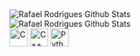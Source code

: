 <img align="center" alt="Rafael Rodrigues Github Stats" src="https://github-readme-stats.vercel.app/api?username=rafael-rm&show_icons=true&theme=vue-dark&count_private=true&include_all_commits=true&custom_title=Estatísticas&border_color=000000&border_radius=16"/>
<br>
<img align="center" alt="Rafael Rodrigues Github Stats" src="https://github-readme-stats.vercel.app/api/top-langs/?username=rafael-rm&theme=vue-dark&count_private=true&hide=shell,jupyter%20notebook&custom_title=Linguagens%20mais%20usadas&border_color=000000&border_radius=16"/>
<br>

<div class="languages">
  <img align="center" title="C" alt="C" width="32px" src="https://cdn.jsdelivr.net/gh/devicons/devicon/icons/c/c-original.svg"/>
  <img align="center" title="C++" alt="C++" width="32px" src="https://cdn.jsdelivr.net/gh/devicons/devicon/icons/cplusplus/cplusplus-original.svg"/>
  <img align="center" title="Python alt="Python" width="32px" src="https://cdn.jsdelivr.net/gh/devicons/devicon/icons/python/python-original.svg"/>
</div>

